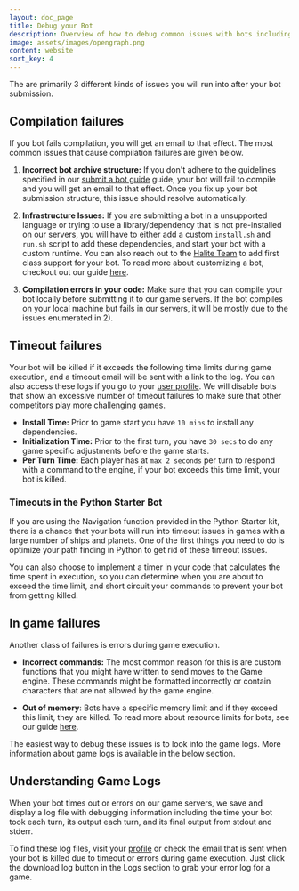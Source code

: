 ```yaml
---
layout: doc_page
title: Debug your Bot
description: Overview of how to debug common issues with bots including compilation and timeout failures.
image: assets/images/opengraph.png
content: website
sort_key: 4
---
```

The are primarily 3 different kinds of issues you will run into after your bot submission.

## Compilation failures

If you bot fails compilation, you will get an email to that effect. The most common issues that cause compilation failures are given below.

1. **Incorrect bot archive structure:** If you don't adhere to the guidelines specified in our [submit a bot guide](submit-bot) guide, your bot will fail to compile and you will get an email to that effect. Once you fix up your bot submission structure, this issue should resolve automatically.

2. **Infrastructure Issues:** If you are submitting a bot in a unsupported language or trying to use a library/dependency that is not pre-installed on our servers, you will have to either add a custom `install.sh` and `run.sh` script to add these dependencies, and start your bot with a custom runtime. You can also reach out to the [Halite Team](mailto:halite@halite.io) to add first class support for your bot. To read more about customizing a bot, checkout out our guide [here](customize-bot).

3. **Compilation errors in your code:** Make sure that you can compile your bot locally before submitting it to our game servers. If the bot compiles on your local machine but fails in our servers, it will be mostly due to the issues enumerated in 2).

## Timeout failures

Your bot will be killed if it exceeds the following time limits during game execution, and a timeout email will be sent with a link to the log. You can also access these logs if you go to your [user profile](/user/?me). We will disable bots that show an excessive number of timeout failures to make sure that other competitors play more challenging games. 

* **Install Time:** Prior to game start you have `10 mins` to install any dependencies.
* **Initialization Time:** Prior to the first turn, you have `30 secs` to do any game specific adjustments before the game starts.
* **Per Turn Time:** Each player has at `max 2 seconds` per turn to respond with a command to the engine, if your bot exceeds this time limit, your bot is killed.

### Timeouts in the Python Starter Bot

If you are using the Navigation function provided in the Python Starter kit, there is a chance that your bots will run into timeout issues in games with a large number of ships and planets. One of the first things you need to do is optimize your path finding in Python to get rid of these timeout issues.

You can also choose to implement a timer in your code that calculates the time spent in execution, so you can determine when you are about to exceed the time limit, and short circuit your commands to prevent your bot from getting killed.

## In game failures

Another class of failures is errors during game execution. 

* **Incorrect commands:** The most common reason for this is are custom functions that you might have written to send moves to the Game engine. These commands might be formatted incorrectly or contain characters that are not allowed by the game engine.

* **Out of memory**: Bots have a specific memory limit and if they exceed this limit, they are killed. To read more about resource limits for bots, see our guide [here](/learn-programming-challenge/other-resources/game-servers).

The easiest way to debug these issues is to look into the game logs. More information about game logs is available in the below section.

## Understanding Game Logs

When your bot times out or errors on our game servers, we save and display a log file with debugging information including the time your bot took each turn, its output each turn, and its final output from stdout and stderr.

To find these log files, visit your [profile](/user/?me) or check the email that is sent when your bot is killed due to timeout or errors during game execution. Just click the download log button in the Logs section to grab your error log for a game.